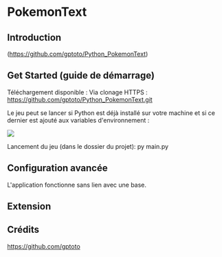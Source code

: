 # PokemonText

## Introduction

(https://github.com/gptoto/Python_PokemonText)

## Get Started (guide de démarrage)

Téléchargement disponible : 
	Via clonage HTTPS : https://github.com/gptoto/Python_PokemonText.git

Le jeu peut se lancer si Python est déjà installé sur votre machine et si ce dernier est ajouté aux variables d'environnement :

<img src="https://pythonfaqfr.readthedocs.io/en/latest/_images/advanced_features.png"/>

Lancement du jeu (dans le dossier du projet): 
	py main.py

## Configuration avancée

L'application fonctionne sans lien avec une base.

## Extension


## Crédits

https://github.com/gptoto
